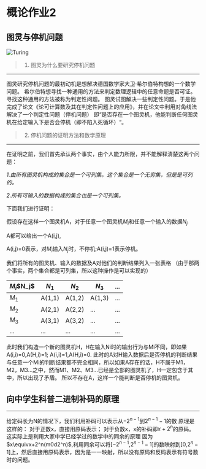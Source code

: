 # 概论作业2

## 图灵与停机问题

![Turing](https://upload.wikimedia.org/wikipedia/commons/thumb/a/a1/Alan_Turing_Aged_16.jpg/220px-Alan_Turing_Aged_16.jpg)

> 1. 图灵为什么要研究停机问题

***

图灵研究停机问题的最初动机是想解决德国数学家大卫·希尔伯特构想的一个数学问题。
希尔伯特想寻找一种通用的方法来判定数理逻辑中的任意命题是否可证。寻找这种通用的方法被称为判定性问题。
图灵试图解决一些判定性问题。于是他完成了论文《论可计算数及其在判定性问题上的应用》，并在论文中利用对角线法解决了一个判定性问题（停机问题）
即“是否存在一个图灵机，他能判断任何图灵机在给定输入下是否会停机（即不陷入死循环）“。

> 2. 停机问题的证明方法和数学原理

***

在证明之前，我们首先承认两个事实，由个人能力所限，并不能解释清楚这两个问题：

*1.由所有图灵机构成的集合是一个可列集。这个集合是一个无穷集，但是是可列的。*

*2.所有可输入的数据构成的集合也是一个可列集。*

下面我们进行证明：

假设存在这样一个图灵机A，对于任意一个图灵机$M_i$和任意一个输入的数据$N_j$

A都可以给出一个A(i,j),

A(i,j)=0表示，对$M_i$输入$N_j$时，不停机;A(i,j)=1表示停机。

我们将所有的图灵机、输入的数据及A对他们的判断结果列入一张表格
（由于那两个事实，两个集合都是可列集，所以这种操作是可以实现的）

$M_i$\$N_j$|$N_1$|$N_2$|$N_3$|...
-----------|-----|-----|-----|---
$M_1$|A(1,1)|A(1,2)|A(1,3)|...
$M_2$|A(2,1)|A(2,2)|...|...
$M_3$|A(3,1)|A(3,2)|...|...
...|...|...|...|...

此时我们构造一个新的图灵机H，H在输入Ni时的输出行为与Mi不同，即如果
A(i,i)=0,A(H,i)=1;   A(i,i)=1,A(H,i)=0.
此时的A对H输入数据后是否停机的判断结果与任意一个Mi的判断结果都不完全相同，所以如果A存在的话，H不属于M1，M2，M3…之中，然而M1、M2、M3…已经是全部的图灵机了，H一定包含于其中，所以出现了矛盾。
所以不存在A，这样一个能判断是否停机的图灵机。

## 向中学生科普二进制补码的原理
***

给定码长为N的情况下，我们利用补码可以表示从$-2^{n-1}$到$2^{n-1}-1$的数
原理是这样的：
对于正数x，直接用原码表示；
对于负数x，x的补码即$x+2^n$的原码。
这实际上是利用大家中学已经学过的数学中的同余的原理
因为$x\equivx+2^n(m0d2^n)$,利用同余可以将[$-2^{n-1}$,$2^{n-1}-1$]的数映射到[0,$2^n-1$]上，然后直接用原码表示，因为是一一映射，所以没有原码和反码表示有符号数时的问题。
